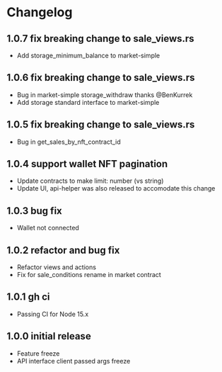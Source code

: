 # Changelog

## 1.0.7 fix breaking change to sale_views.rs

- Add storage_minimum_balance to market-simple 

## 1.0.6 fix breaking change to sale_views.rs

- Bug in market-simple storage_withdraw thanks @BenKurrek
- Add storage standard interface to market-simple 

## 1.0.5 fix breaking change to sale_views.rs

- Bug in get_sales_by_nft_contract_id

## 1.0.4 support wallet NFT pagination

- Update contracts to make limit: number (vs string)
- Update UI, api-helper was also released to accomodate this change

## 1.0.3 bug fix

- Wallet not connected

## 1.0.2 refactor and bug fix

- Refactor views and actions
- Fix for sale_conditions rename in market contract

## 1.0.1 gh ci

- Passing CI for Node 15.x

## 1.0.0 initial release

- Feature freeze
- API interface client passed args freeze
